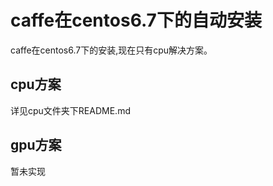 # caffe在centos6.7下的自动安装
caffe在centos6.7下的安装,现在只有cpu解决方案。

## cpu方案
详见cpu文件夹下README.md

## gpu方案
暂未实现
